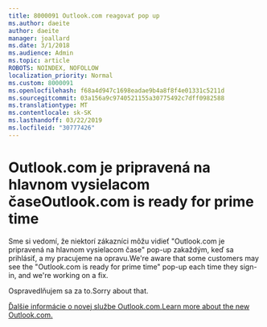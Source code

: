 ```yaml
---
title: 8000091 Outlook.com reagovať pop up
ms.author: daeite
author: daeite
manager: joallard
ms.date: 3/1/2018
ms.audience: Admin
ms.topic: article
ROBOTS: NOINDEX, NOFOLLOW
localization_priority: Normal
ms.custom: 8000091
ms.openlocfilehash: f68a4d947c1698eadae9b4a8f8f4e01331c5211d
ms.sourcegitcommit: 03a156a9c9740521155a30775492c7dff0982588
ms.translationtype: MT
ms.contentlocale: sk-SK
ms.lasthandoff: 03/22/2019
ms.locfileid: "30777426"
---
```

# <a name="outlookcom-is-ready-for-prime-time"></a><span data-ttu-id="27b14-102">Outlook.com je pripravená na hlavnom vysielacom čase</span><span class="sxs-lookup"><span data-stu-id="27b14-102">Outlook.com is ready for prime time</span></span>

<span data-ttu-id="27b14-103">Sme si vedomí, že niektorí zákazníci môžu vidieť "Outlook.com je pripravená na hlavnom vysielacom čase" pop-up zakaždým, keď sa prihlásiť, a my pracujeme na opravu.</span><span class="sxs-lookup"><span data-stu-id="27b14-103">We're aware that some customers may see the "Outlook.com is ready for prime time" pop-up each time they sign-in, and we're working on a fix.</span></span>

<span data-ttu-id="27b14-104">Ospravedlňujem sa za to.</span><span class="sxs-lookup"><span data-stu-id="27b14-104">Sorry about that.</span></span>

[<span data-ttu-id="27b14-105">Ďalšie informácie o novej službe Outlook.com.</span><span class="sxs-lookup"><span data-stu-id="27b14-105">Learn more about the new Outlook.com.</span></span>](https://go.microsoft.com/fwlink/p/?linkid=2001300)